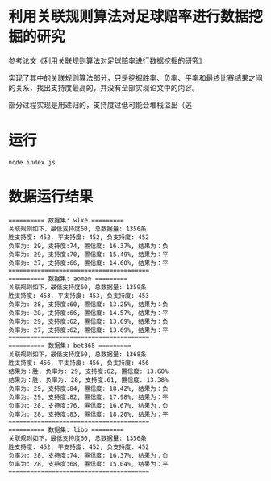 # 利用关联规则算法对足球赔率进行数据挖掘的研究

参考论文[《利用关联规则算法对足球赔率进行数据挖掘的研究》](https://www.docin.com/p-602830814.html)

实现了其中的关联规则算法部分，只是挖掘胜率、负率、平率和最终比赛结果之间的关系，找出支持度最高的，并没有全部实现论文中的内容。

部分过程实现是用递归的，支持度过低可能会堆栈溢出（逃

# 运行

```shell
node index.js
```

# 数据运行结果

```
========== 数据集: wlxe =========
关联规则如下，最低支持度60, 总数据量: 1356条
胜支持度: 452, 平支持度: 452, 负支持度: 452
负率为: 29, 支持度:74, 置信度: 16.37%, 结果为：负
负率为: 29, 支持度:70, 置信度: 15.49%, 结果为：平
负率为: 27, 支持度:66, 置信度: 14.60%, 结果为：平
=======================================
========== 数据集: aomen =========
关联规则如下，最低支持度60, 总数据量: 1359条
胜支持度: 453, 平支持度: 453, 负支持度: 453
负率为: 28, 支持度:60, 置信度: 13.25%, 结果为：负
负率为: 28, 支持度:66, 置信度: 14.57%, 结果为：平
负率为: 29, 支持度:62, 置信度: 13.69%, 结果为：负
负率为: 27, 支持度:62, 置信度: 13.69%, 结果为：平
=======================================
========== 数据集: bet365 =========
关联规则如下，最低支持度60, 总数据量: 1368条
胜支持度: 456, 平支持度: 456, 负支持度: 456
结果为：胜, 负率为: 29, 支持度:62, 置信度: 13.60%
结果为：胜, 负率为: 28, 支持度:61, 置信度: 13.38%
负率为: 29, 支持度:84, 置信度: 18.42%, 结果为：负
负率为: 29, 支持度:82, 置信度: 17.98%, 结果为：平
负率为: 28, 支持度:76, 置信度: 16.67%, 结果为：负
负率为: 28, 支持度:83, 置信度: 18.20%, 结果为：平
=======================================
========== 数据集: libo =========
关联规则如下，最低支持度60, 总数据量: 1356条
胜支持度: 452, 平支持度: 452, 负支持度: 452
负率为: 28, 支持度:74, 置信度: 16.37%, 结果为：负
负率为: 28, 支持度:68, 置信度: 15.04%, 结果为：平
=======================================
```
